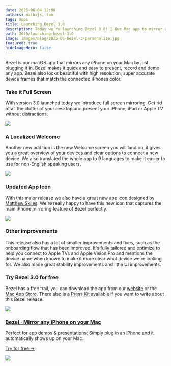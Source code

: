 ```yaml
---
date: 2025-06-04 12:00
authors: mathijs, tom
tags: Apps
title: Launching Bezel 3.0
description: Today we're launching Bezel 3.0! 🚀 Our Mac app to mirror any iPhone, iPad, Apple TV or Vision Pro onto your desktop. Adding a support for full screen, a new welcome screen and translated to 9 languages. To top it off we have a brand new icon. 
path: 2025/launching-bezel-3.0
image: images/blog/2025-06-bezel-3-personalize.jpg
featured: true
hideImageHero: false
---
```


Bezel is our macOS app that mirrors any iPhone on your Mac by just plugging it in. Bezel makes it quick and easy to present, record and demo any app. Bezel also looks beautiful with high resolution, super accurate device frames that match the connected iPhones color.

### Take it Full Screen

With version 3.0 launched today we introduce full screen mirroring. Get rid of all the clutter of your desktop and present your iPhone, iPad or Apple TV without distractions.

![](/images/blog/2025-06-bezel-3-fullscreen.jpg)

### A Localized Welcome

Another new addition is the new Welcome screen you will land on, it gives you a great overview of your devices and clear options to connect a new device. We also translated the whole app to 9 languages to make it easier to use for non-English speaking users. 

![](/images/blog/2025-06-bezel-3-localized.jpg)

### Updated App Icon

With this major release we also have a great new app icon designed by [Matthew Skiles](http://matthewskiles.com/). We're really happy to have this new icon that captures the main iPhone mirroring feature of Bezel perfectly. 

![](/images/blog/2025-06-bezel-3-icon.jpg)

### Other improvements

This release also has a lot of smaller improvements and fixes, such as the onboarding flow that has been improved. It's fully tailored and optimize to help you connect to Apple TVs and Apple Vision Pro and mentions the device name when known to make it more clear what device we're looking for. We also made great stability improvements and little UI improvements.

### Try Bezel 3.0 for free

Bezel has a free trail, you can download the app from our [website](https://getbezel.app) or the [Mac App Store](https://apps.apple.com/en/app/bezel/id6476268685). There also is a [Press Kit](https://impresskit.net/bezel) available if you want to write about this Bezel release.

<div class="not-prose flex space-x-4 border-2 border-orange-500 rounded-lg pl-4 pr-6 py-6 mt-8 -mb-6">
    <div class="flex-initial">
        <a href="/bezel?utm_source=nonstrict&utm_medium=blog&utm_content=launching-bezel" target="_blank"><img src="/images/bezel-icon.png" class="max-h-full max-w-10 m-0"></a>
    </div>
    <div class="flex-initial">
        <h3 class="text-2xl font-bold text-black hover:text-orange-500 leading-relaxed mt-0 mb-2"><a href="/bezel?utm_source=nonstrict&utm_medium=blog&utm_content=hkworkoutsession-remote-delegate-not-setup-error" target="_blank">Bezel · Mirror any iPhone on your Mac</a></h3>
        <p class="mb-2">Perfect for app demos & presentations; Simply plug in an iPhone and it automatically shows up on your Mac.</p>
        <p><a href="/bezel?utm_source=nonstrict&utm_medium=blog&utm_content=hkworkoutsession-remote-delegate-not-setup-error" target="_blank" class="text-orange hover:text-orange-500 underline font-medium">Try for free →</a></p> 
    </div>
    <div class="flex-initial hidden md:block">
        <a href="/bezel?utm_source=nonstrict&utm_medium=blog&utm_content=hkworkoutsession-remote-delegate-not-setup-error" target="_blank">
            <img src="/images/bezel-still.jpg" class="max-h-full max-w-36 rounded-md bg-white/5 ring-1 ring-gray-600/50 dark:ring-white/50 lg:mt-auto">
        </a>
    </div>
</div>
